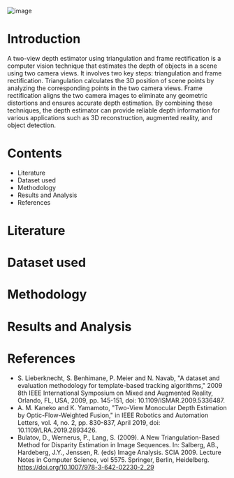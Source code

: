 ![image](https://github.com/ayush26sharma/Two-View-Depth-Estimator/assets/58669560/9e122725-86dc-4f17-a973-4fdcb911a73a)

# Introduction
A two-view depth estimator using triangulation and frame rectification is a computer vision technique that estimates the depth of objects in a scene using two camera views. It involves two key steps: triangulation and frame rectification. Triangulation calculates the 3D position of scene points by analyzing the corresponding points in the two camera views. Frame rectification aligns the two camera images to eliminate any geometric distortions and ensures accurate depth estimation. By combining these techniques, the depth estimator can provide reliable depth information for various applications such as 3D reconstruction, augmented reality, and object detection.

# Contents
- Literature
- Dataset used
- Methodology
- Results and Analysis
- References

# Literature

# Dataset used

# Methodology

# Results and Analysis

# References
- S. Lieberknecht, S. Benhimane, P. Meier and N. Navab, "A dataset and evaluation methodology for template-based tracking algorithms," 2009 8th IEEE International Symposium on Mixed and Augmented Reality, Orlando, FL, USA, 2009, pp. 145-151, doi: 10.1109/ISMAR.2009.5336487.
- A. M. Kaneko and K. Yamamoto, "Two-View Monocular Depth Estimation by Optic-Flow-Weighted Fusion," in IEEE Robotics and Automation Letters, vol. 4, no. 2, pp. 830-837, April 2019, doi: 10.1109/LRA.2019.2893426.
- Bulatov, D., Wernerus, P., Lang, S. (2009). A New Triangulation-Based Method for Disparity Estimation in Image Sequences. In: Salberg, AB., Hardeberg, J.Y., Jenssen, R. (eds) Image Analysis. SCIA 2009. Lecture Notes in Computer Science, vol 5575. Springer, Berlin, Heidelberg. https://doi.org/10.1007/978-3-642-02230-2_29
